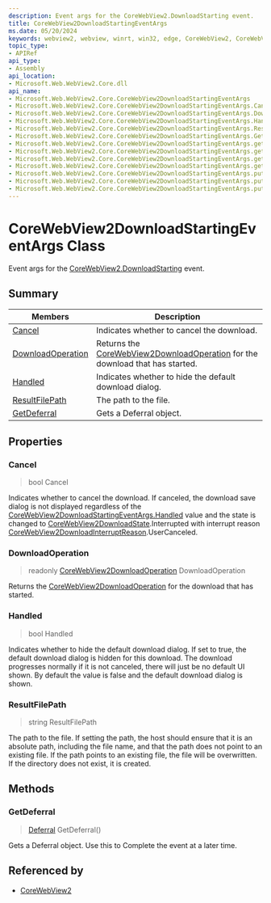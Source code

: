 ```yaml
---
description: Event args for the CoreWebView2.DownloadStarting event.
title: CoreWebView2DownloadStartingEventArgs
ms.date: 05/20/2024
keywords: webview2, webview, winrt, win32, edge, CoreWebView2, CoreWebView2Controller, browser control, edge html, CoreWebView2DownloadStartingEventArgs
topic_type:
- APIRef
api_type:
- Assembly
api_location:
- Microsoft.Web.WebView2.Core.dll
api_name:
- Microsoft.Web.WebView2.Core.CoreWebView2DownloadStartingEventArgs
- Microsoft.Web.WebView2.Core.CoreWebView2DownloadStartingEventArgs.Cancel
- Microsoft.Web.WebView2.Core.CoreWebView2DownloadStartingEventArgs.DownloadOperation
- Microsoft.Web.WebView2.Core.CoreWebView2DownloadStartingEventArgs.Handled
- Microsoft.Web.WebView2.Core.CoreWebView2DownloadStartingEventArgs.ResultFilePath
- Microsoft.Web.WebView2.Core.CoreWebView2DownloadStartingEventArgs.GetDeferral
- Microsoft.Web.WebView2.Core.CoreWebView2DownloadStartingEventArgs.get_Cancel
- Microsoft.Web.WebView2.Core.CoreWebView2DownloadStartingEventArgs.get_DownloadOperation
- Microsoft.Web.WebView2.Core.CoreWebView2DownloadStartingEventArgs.get_Handled
- Microsoft.Web.WebView2.Core.CoreWebView2DownloadStartingEventArgs.get_ResultFilePath
- Microsoft.Web.WebView2.Core.CoreWebView2DownloadStartingEventArgs.put_Cancel
- Microsoft.Web.WebView2.Core.CoreWebView2DownloadStartingEventArgs.put_Handled
- Microsoft.Web.WebView2.Core.CoreWebView2DownloadStartingEventArgs.put_ResultFilePath
---
```


# CoreWebView2DownloadStartingEventArgs Class



Event args for the [CoreWebView2.DownloadStarting](corewebview2.md#downloadstarting) event.

## Summary

Members|Description
--|--
[Cancel](#cancel) | Indicates whether to cancel the download.
[DownloadOperation](#downloadoperation) | Returns the [CoreWebView2DownloadOperation](corewebview2downloadoperation.md) for the download that has started.
[Handled](#handled) | Indicates whether to hide the default download dialog.
[ResultFilePath](#resultfilepath) | The path to the file.
[GetDeferral](#getdeferral) | Gets a Deferral object.

## Properties

### Cancel

>  bool Cancel

Indicates whether to cancel the download.
If canceled, the download save dialog is not displayed regardless of the [CoreWebView2DownloadStartingEventArgs.Handled](corewebview2downloadstartingeventargs.md#handled) value and the state is changed to [CoreWebView2DownloadState](corewebview2downloadstate.md).Interrupted with interrupt reason [CoreWebView2DownloadInterruptReason](corewebview2downloadinterruptreason.md).UserCanceled.

### DownloadOperation

> readonly  [CoreWebView2DownloadOperation](corewebview2downloadoperation.md) DownloadOperation

Returns the [CoreWebView2DownloadOperation](corewebview2downloadoperation.md) for the download that has started.

### Handled

>  bool Handled

Indicates whether to hide the default download dialog.
If set to true, the default download dialog is hidden for this download. The download progresses normally if it is not canceled, there will just be no default UI shown. By default the value is false and the default download dialog is shown.

### ResultFilePath

>  string ResultFilePath

The path to the file.
If setting the path, the host should ensure that it is an absolute path, including the file name, and that the path does not point to an existing file. If the path points to an existing file, the file will be overwritten. If the directory does not exist, it is created.



## Methods

### GetDeferral

> [Deferral](/uwp/api/Windows.Foundation.Deferral) GetDeferral()

Gets a Deferral object.
Use this to Complete the event at a later time.






## Referenced by

- [CoreWebView2](corewebview2.md)
